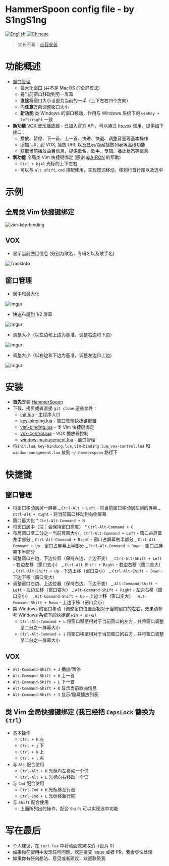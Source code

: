# HammerSpoon config file - by S1ngS1ng

[![English](https://jaywcjlove.github.io/sb/lang/english.svg)](https://github.com/S1ngS1ng/HammerSpoon) [![Chinese](https://jaywcjlove.github.io/sb/lang/chinese.svg)](./README-cn.md)

> 太长不看：[点我安装](#安装)

# 功能概述

* [窗口管理](./window-management.lua)
  * 最大化窗口 (并不是 MacOS 的全屏模式)
  * 将当前窗口移动到另一屏幕
  * **直接**将窗口大小设置为当前的一半（上下左右四个方向）
  * 向**任意**方向调整窗口大小
  * **新功能** 类 Windows 的窗口移动，作用与 Windows 系统下的 `winKey + left/right` 一致
* **新功能** [VOX 音乐播放器](./vox-control.lua) - 已加入官方 API，可以通过 [hs.vox](http://www.hammerspoon.org/docs/hs.vox.html) 调用。提供如下接口：
  * 播放、暂停、下一首、上一首、快进、快退、调整音量等基本操作
  * 添加 URL 到 VOX, 播放 URL 以及显示/隐藏播放列表等高级功能
  * 获取当前播放曲目信息，提供歌名、歌手、专辑、播放状态等信息
* **新功能** 全局类 Vim 快捷键绑定 (感谢 [@A-RON](https://github.com/asmagill) 的帮助)
  * `Ctrl + hjkl` 光标的上下左右
  * 可以与 `alt`, `shift`, `cmd` 搭配使用，实现按词移动、移到行首行尾以及选中

# 示例

## 全局类 Vim 快捷键绑定

![vim-key-binding](<./assets/vim-key-binding(block-caret).gif>)

## VOX

* 显示当前曲目信息 (分别为歌名，专辑名以及歌手名)

![TrackInfo](./assets/vox-track-info.jpg)

## 窗口管理

* 居中和最大化

![Imgur](http://i.imgur.com/okNaoJW.gif)

* 快速布局到 1/2 屏幕

![Imgur](http://i.imgur.com/VNo7nCI.gif)

* 调整大小（以左边和上边为基准，调整右边和下边）

![Imgur](http://i.imgur.com/vIqDMUD.gif)

* 调整大小（以右边和下边为基准，调整左边和上边）

![Imgur](http://i.imgur.com/fiIfeXe.gif)

# 安装

* **首先**安装 [HammerSpoon](https://github.com/Hammerspoon/hammerspoon)
* 下载、拷贝或者直接 `git clone` 这些文件：
  * [init.lua](https://github.com/S1ngS1ng/HammerSpoon/blob/master/init.lua) - 主程序入口
  * [key-binding.lua](https://github.com/S1ngS1ng/HammerSpoon/blob/master/key-binding.lua) - 窗口管理快捷键配置
  * [vim-binding.lua](https://github.com/S1ngS1ng/HammerSpoon/blob/master/vim-binding.lua) - 类 Vim 快捷键绑定
  * [vox-control.lua](https://github.com/S1ngS1ng/HammerSpoon/blob/master/vox-control.lua) - VOX 播放器控制
  * [window-management.lua](https://github.com/S1ngS1ng/HammerSpoon/blob/master/window-management.lua) - 窗口管理
* 将`init.lua`, `key-binding.lua`, `vim-binding.lua`, `vox-control.lua` 和 `window-management.lua` 放到 `~/.hammerspoon` 路径下

# 快捷键

## 窗口管理

* 将窗口移动到另一屏幕
  _ `Ctrl-Alt + Left` - 将当前窗口移动到左侧的屏幕
  _ `Ctrl-Alt + Right` - 将当前窗口移动到右侧屏幕
* 窗口最大化 \* `Ctrl-Alt-Command + M`
* 将窗口居中（注：会保持窗口高度） \* `Ctrl-Alt-Command + C`
* 布局窗口至二分之一当前屏幕大小
  _ `Ctrl-Alt-Command + Left` - 窗口占屏幕左半部分
  _ `Ctrl-Alt-Command + Right` - 窗口占屏幕右半部分
  _ `Ctrl-Alt-Command + Up` - 窗口占屏幕上半部分
  _ `Ctrl-Alt-Command + Down` - 窗口占屏幕下半部分
* 调整窗口右边、下边位置（保持左边、上边不变）
  _ `Ctrl-Alt-Shift + Left` - 右边左移（窗口变小）
  _ `Ctrl-Alt-Shift + Right` - 右边右移（窗口变大）
  _ `Ctrl-Alt-Shift + Up` - 下边上移（窗口变小）
  _ `Ctrl-Alt-Shift + Down` - 下边下移（窗口变大）
* 调整窗口左边、上边位置（保持右边、下边不变）
  _ `Alt-Command-Shift + Left` - 左边左移（窗口变大）
  _ `Alt-Command-Shift + Right` - 左边右移（窗口变小）
  _ `Alt-Command-Shift + Up` - 上边上移（窗口变大）
  _ `Alt-Command-Shift + Down` - 上边下移（窗口变小）
* 类 Windows 的窗口移动（调整窗口位置至相对于当前窗口的左右，效果请参考 Windows 系统下的快捷键 `win + 左/右`）
  * `Ctrl-Alt-Command + u` 将窗口移至相对于当前窗口的左方，并将窗口调整至二分之一屏幕大小
  * `Ctrl-Alt-Command + i` 将窗口移至相对于当前窗口的右方，并将窗口调整至二分之一屏幕大小

## VOX

* `Alt-Command-Shift + J` 播放/暂停
* `Alt-Command-Shift + H` 上一首
* `Alt-Command-Shift + L` 下一首
* `Alt-Command-Shift + K` 显示当前歌曲信息
* `Alt-Command-Shift + I` 显示/隐藏播放列表

## 类 Vim 全局快捷键绑定 (我已经把 `CapsLock` 替换为 `Ctrl`)

* 基本操作
  * `Ctrl + h` 左
  * `Ctrl + j` 下
  * `Ctrl + k` 上
  * `Ctrl + l` 右
* 与 `Alt` 配合使用
  * `Ctrl-Alt + H` 光标向左移动一个词
  * `Ctrl-Alt + L` 光标向右移动一个词
* 与 `Cmd` 配合使用
  * `Ctrl-Cmd + H` 光标移至行首
  * `Ctrl-Cmd + L` 光标移至行尾
* 与 `Shift` 配合使用
  * 上面所列出的操作，配合 `Shift` 可以实现选中功能

# 写在最后

* 个人建议，在 `init.lua` 中将动画效果取消（设为 0）
* 如果你在使用中发现任何问题、欢迎提交 Issue 或者 PR，我会尽快处理
* 如果你有任何想法、意见或者建议，欢迎联系我
